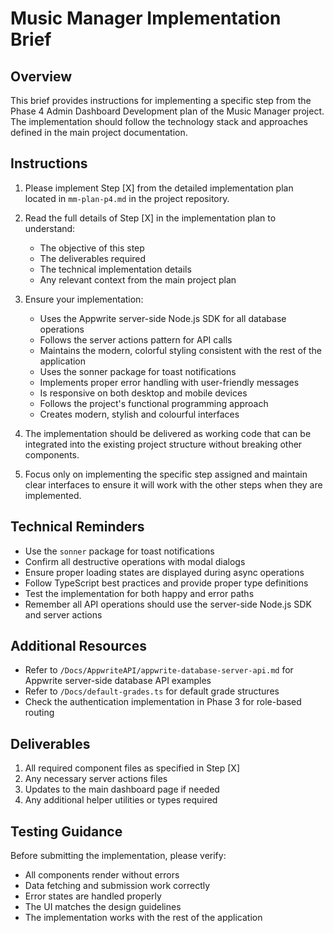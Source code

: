 # Music Manager Implementation Brief

## Overview

This brief provides instructions for implementing a specific step from the Phase 4 Admin Dashboard Development plan of the Music Manager project. The implementation should follow the technology stack and approaches defined in the main project documentation.

## Instructions

1. Please implement Step [X] from the detailed implementation plan located in `mm-plan-p4.md` in the project repository.

2. Read the full details of Step [X] in the implementation plan to understand:

   - The objective of this step
   - The deliverables required
   - The technical implementation details
   - Any relevant context from the main project plan

3. Ensure your implementation:

   - Uses the Appwrite server-side Node.js SDK for all database operations
   - Follows the server actions pattern for API calls
   - Maintains the modern, colorful styling consistent with the rest of the application
   - Uses the sonner package for toast notifications
   - Implements proper error handling with user-friendly messages
   - Is responsive on both desktop and mobile devices
   - Follows the project's functional programming approach
   - Creates modern, stylish and colourful interfaces

4. The implementation should be delivered as working code that can be integrated into the existing project structure without breaking other components.

5. Focus only on implementing the specific step assigned and maintain clear interfaces to ensure it will work with the other steps when they are implemented.

## Technical Reminders

- Use the `sonner` package for toast notifications
- Confirm all destructive operations with modal dialogs
- Ensure proper loading states are displayed during async operations
- Follow TypeScript best practices and provide proper type definitions
- Test the implementation for both happy and error paths
- Remember all API operations should use the server-side Node.js SDK and server actions

## Additional Resources

- Refer to `/Docs/AppwriteAPI/appwrite-database-server-api.md` for Appwrite server-side database API examples
- Refer to `/Docs/default-grades.ts` for default grade structures
- Check the authentication implementation in Phase 3 for role-based routing

## Deliverables

1. All required component files as specified in Step [X]
2. Any necessary server actions files
3. Updates to the main dashboard page if needed
4. Any additional helper utilities or types required

## Testing Guidance

Before submitting the implementation, please verify:

- All components render without errors
- Data fetching and submission work correctly
- Error states are handled properly
- The UI matches the design guidelines
- The implementation works with the rest of the application
